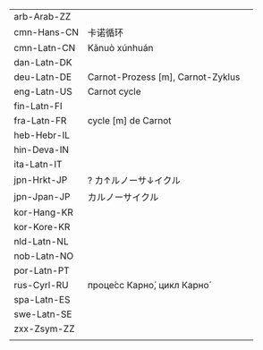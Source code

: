 | | | |
|-|-|-|
| arb-Arab-ZZ |  |  |
| cmn-Hans-CN | 卡诺循环 |  |
| cmn-Latn-CN | Kǎnuò xúnhuán |  |
| dan-Latn-DK |  |  |
| deu-Latn-DE | Carnot-Prozess [m], Carnot-Zyklus |  |
| eng-Latn-US | Carnot cycle |  |
| fin-Latn-FI |  |  |
| fra-Latn-FR | cycle [m] de Carnot |  |
| heb-Hebr-IL |  |  |
| hin-Deva-IN |  |  |
| ita-Latn-IT |  |  |
| jpn-Hrkt-JP | ? カ↑ルノーサ↓イクル |  |
| jpn-Jpan-JP | カルノーサイクル |  |
| kor-Hang-KR |  |  |
| kor-Kore-KR |  |  |
| nld-Latn-NL |  |  |
| nob-Latn-NO |  |  |
| por-Latn-PT |  |  |
| rus-Cyrl-RU | проце́сс Карно́, цикл Карно́ |  |
| spa-Latn-ES |  |  |
| swe-Latn-SE |  |  |
| zxx-Zsym-ZZ |  |  |
|  |  |  |
